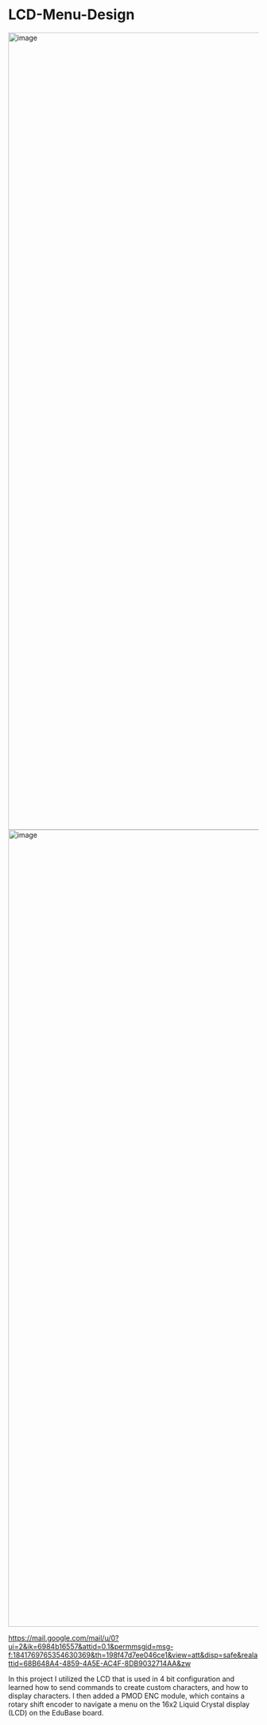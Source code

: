 # LCD-Menu-Design

<img width="1200" height="1600" alt="image" src="https://github.com/user-attachments/assets/a0d48e05-5e3e-497f-9645-945b3977867d" />

<img width="1200" height="1600" alt="image" src="https://github.com/user-attachments/assets/26a1c95d-73df-4a31-b30e-a1e6cd18c5f2" />


https://mail.google.com/mail/u/0?ui=2&ik=6984b16557&attid=0.1&permmsgid=msg-f:1841769765354630369&th=198f47d7ee046ce1&view=att&disp=safe&realattid=68B648A4-4859-4A5E-AC4F-8DB9032714AA&zw



In this project I utilized the LCD that is used in 4 bit configuration and learned how to send commands to create custom characters, and how to display characters. I then added a PMOD ENC module, which contains a rotary shift encoder to navigate a menu on the 16x2 Liquid Crystal display (LCD) on the EduBase board.




